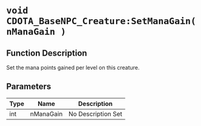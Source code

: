 # `void CDOTA_BaseNPC_Creature:SetManaGain(nManaGain )`
## Function Description
Set the mana points gained per level on this creature.
## Parameters
Type|Name|Description
--|--|--
int|nManaGain|No Description Set
